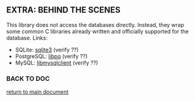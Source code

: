 ## EXTRA: BEHIND THE SCENES

This library does not access the databases directly. Instead, they wrap some common C libraries already written and officially supported for the database. Links:

* SQLite: [sqlite3](https://www.sqlite.org/c3ref/sqlite3.html) (verify ??)
* PostgreSQL: [libpq](https://www.postgresql.org/docs/9.1/libpq.html) (verify ??)
* MySQL: [libmysqlclient](https://dev.mysql.com/doc/refman/5.7/en/c-api.html) (verify ??)

### BACK TO DOC
[return to main document](How-To-Use-NDB.md#connecting)
